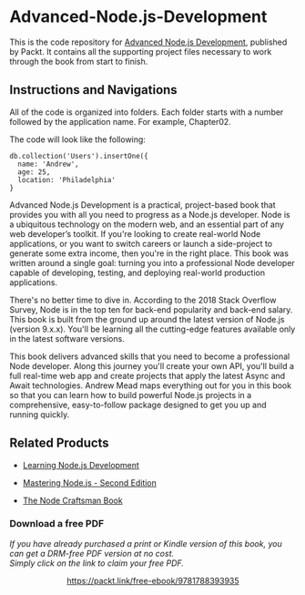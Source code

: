 # Advanced-Node.js-Development
This is the code repository for [Advanced Node.js Development](https://www.packtpub.com/web-development/advanced-nodejs-development?utm_source=github&utm_medium=repository&utm_campaign=9781788393935), published by Packt. It contains all the supporting project files necessary to work through the book from start to finish.
## Instructions and Navigations
All of the code is organized into folders. Each folder starts with a number followed by the application name. For example, Chapter02.



The code will look like the following:
```
db.collection('Users').insertOne({
  name: 'Andrew',
  age: 25,
  location: 'Philadelphia'
}
```

Advanced Node.js Development is a practical, project-based book that provides you with all you need to progress as a Node.js developer. Node is a ubiquitous technology on the modern web, and an essential part of any web developer’s toolkit. If you're looking to create real-world Node applications, or you want to switch careers or launch a side-project to generate some extra income, then you're in the right place. This book was written around a single goal: turning you into a professional Node developer capable of developing, testing, and deploying real-world production applications.

There's no better time to dive in. According to the 2018 Stack Overflow Survey, Node is in the top ten for back-end popularity and back-end salary. This book is built from the ground up around the latest version of Node.js (version 9.x.x). You'll be learning all the cutting-edge features available only in the latest software versions.

This book delivers advanced skills that you need to become a professional Node developer. Along this journey you'll create your own API, you'll build a full real-time web app and create projects that apply the latest Async and Await technologies. Andrew Mead maps everything out for you in this book so that you can learn how to build powerful Node.js projects in a comprehensive, easy-to-follow package designed to get you up and running quickly.

## Related Products
* [Learning Node.js Development](https://www.packtpub.com/web-development/learning-nodejs-development?utm_source=github&utm_medium=repository&utm_campaign=9781788395540)

* [Mastering Node.js - Second Edition](https://www.packtpub.com/web-development/mastering-nodejs-second-edition?utm_source=github&utm_medium=repository&utm_campaign=9781785888960)

* [The Node Craftsman Book](https://www.packtpub.com/web-development/node-craftsman-book?utm_source=github&utm_medium=repository&utm_campaign=9781787128149)
### Download a free PDF

 <i>If you have already purchased a print or Kindle version of this book, you can get a DRM-free PDF version at no cost.<br>Simply click on the link to claim your free PDF.</i>
<p align="center"> <a href="https://packt.link/free-ebook/9781788393935">https://packt.link/free-ebook/9781788393935 </a> </p>
